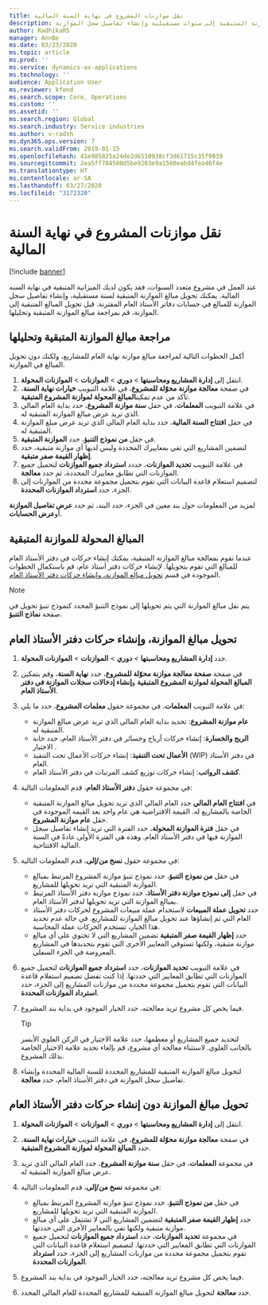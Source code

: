 ```yaml
---
title: نقل موازنات المشروع في نهاية السنة المالية
description: يقدم هذا المقال معلومات حول كيفيةه تحويل مبالغ الموازنة المتبقية إلى سنوات مستقبلية وإنشاء تفاصيل سجل الموازنة.
author: RadhikaRS
manager: AnnBe
ms.date: 03/23/2020
ms.topic: article
ms.prod: ''
ms.service: dynamics-ax-applications
ms.technology: ''
audience: Application User
ms.reviewer: kfend
ms.search.scope: Core, Operations
ms.custom: ''
ms.assetid: ''
ms.search.region: Global
ms.search.industry: Service industries
ms.author: v-radsh
ms.dyn365.ops.version: 7
ms.search.validFrom: 2019-01-15
ms.openlocfilehash: 41e985825a24de2d6510938cf3d61715c35f9939
ms.sourcegitcommit: 2ea5ff784500d5be9203e9a1560eabd4fea46f4e
ms.translationtype: HT
ms.contentlocale: ar-SA
ms.lasthandoff: 03/27/2020
ms.locfileid: "3172320"
---
```

# <a name="transfer-project-budgets-at-fiscal-year-end"></a>نقل موازنات المشروع في نهاية السنة المالية

[!include [banner](../includes/banner.md)]

عند العمل في مشروع متعدد السنوات، فقد يكون لديك الميزانية المتبقية في نهاية السنه المالية. يمكنك تحويل مبالغ الموازنة المتبقية لسنة مستقبلية، وإنشاء تفاصيل سجل الموازنة للمبالغ في حسابات دفاتر الأستاذ العام المقترنة. قبل تحويل المبالغ المتبقية إلى الموازنة، قم بمراجعة مبالغ الموازنة المتبقية وتحليلها.

## <a name="review-and-analyze-remaining-budget-amounts"></a>مراجعة مبالغ الموازنة المتبقية وتحليلها

أكمل الخطوات التالية لمراجعة مبالغ موازنة نهاية العام للمشاريع، ولكنك دون تحويل المبالغ في الموازنة.

1. انتقل إلى **إدارة المشاريع ومحاسبتها** > **دوري** > **الموازنات** > **الموازنات المحولة**. 
2. في صفحة **معالجة موازنة محوّلة للمشروع**، في علامة التبويب **خيارات نهاية السنة**، تأكد من عدم تمكين**المبالغ المحولة لموازنة المشروع المتبقية‬**.
3. في علامة التبويب **المعلمات**، في حقل **سنة موازنة المشروع**، حدد بداية العام المالي الذي تريد عرض مبالغ الموازنة المتبقية له. 
4. في حقل **افتتاح السنة المالية**، حدد بداية العام المالي الذي تريد عرض مبلغ الموازنة المتبقية له. 
5. في حقل **من نموذج التنبؤ**، حدد **الموازنة المتبقية**. 
6. لتضمين المشاريع التي تفي بمعاييرك المحددة وليس لديها أي موازنة متبقية، حدد **إظهار القيمة صفر متبقية**.  
7. في علامة التبويب **تحديد الموازنات**، حددد **استرداد جميع الموازنات** لتحميل جميع الموازنات التي تطابق معاييرك المحددة، ثم حدد **معالجة**. 
8. لتصميم استعلام قاعدة البيانات التي تقوم بتحميل مجموعة محددة من الموازنات إلى الجزء، حدد **استرداد الموازنات المحددة**.

لمزيد من المعلومات حول بند معين في الجزء، حدد البند، ثم حدد **عرض تفاصيل الموازنة** أو**عرض الحسابات**.

## <a name="carry-forward-remaining-budget-amounts"></a>المبالغ المحولة للموازنة المتبقية 

عندما تقوم بمعالجة مبالغ الموازنة المتبقية، يمكنك إنشاء حركات في دفتر الأستاذ العام للمبالغ التي تقوم بتحويلها. لإنشاء حركات دفتر أستاذ عام، قم باستكمال الخطوات الموجودة في قسم [تحويل مبالغ الموازنة، وإنشاء حركات دفتر الأستاذ العام‬](#carry-forward). 

> [!NOTE]
> يتم نقل مبالغ الموازنة التي يتم تحويلها إلى نموذج التنبؤ المحدد كنموذج تنبؤ تحويل في صفحة **نماذج التنبؤ**.  

## <a name="carry-forward-budget-amounts-and-create-general-ledger-transactions"></a><a name="carry-forward"></a>تحويل مبالغ الموازنة، وإنشاء حركات دفتر الأستاذ العام

1.  حدد **إدارة المشاريع ومحاسبتها** > **دوري** > **الموازنات** > **الموازنات المحولة**. 
2. في صفحة **صفحة معالجة موازنة محوّلة للمشروع‬**، حدد **نهاية السنة**، وقم بتمكين **المبالغ المحولة لموازنة المشروع المتبقية‬** و**إنشاء إدخالات سجلات الموازنة في دفتر الأستاذ العام**. 
3. في علامة التبويب **المعلمات**، في مجموعة حقول **معلمات المشروع**، حدد ما يلي:

   - **عام موازنة المشروع**: تحديد بداية العام المالي الذي تريد عرض مبالغ الموازنة المتبقية له. 
   - **الربح والخسارة**: إنشاء حركات أرباح وخسائر في دفتر الأستاذ العام، حدد خانة الاختيار . 
   -  **الأعمال تحت التنفيذ**: إنشاء حركات الأعمال تحت التنفيذ (WIP) في دفتر الأستاذ العام.
   -  **كشف الرواتب**: إنشاء حركات توزيع كشف المرتبات في دفتر الأستاذ العام. 

5. في مجموعة حقول **دفتر الأستاذ العام**، قدم المعلومات التالية: 

   - في **افتتاح العام المالي** حدد العام المالي الذي تريد تحويل مبالغ الموازنة المتبقية الخاصة بالمشاريع له. القيمة الافتراضية هي عام واحد بعد القيمة الموجودة في حقل **عام موازنة المشروع**.
   -  في حقل **فترة الموازنة المحولة**، حدد الفترة التي تريد إنشاء تفاصيل سجل الموازنة فيها في دفتر الأستاذ العام. وهذه هي الفترة الأولى عادةً في السنة المالية الافتتاحية.

6. في مجموعة حقول **نسخ من/إلى**، قدم المعلومات التالية:

   - في حقل **من نموذج التنبؤ**، حدد نموذج تنبؤ موازنة المشروع المرتبط بمبالغ الموازنة المتبقية التي تريد تحويلها للمشاريع. 
   - في حقل **إلى نموذج موازنة دفتر الأستاذ**، حدد نموذج موازنة دفتر الأستاذ المرتبط بمبالغ الموازنة التي تريد تحويلها لدفتر الأستاذ العام. 
   -  حدد **تحويل عملة المبيعات** لاستخدام عملة مبيعات المشروع لحركات دفتر الأستاذ العام التي تم إنشاؤها عند تحويل مبالغ الموازنة للمشاريع. في حالة عدم تحديد هذا الخيار، تستخدم الحركات عملة المحاسبة. 
   -  حدد **إظهار القيمة صفر المتبقية** تضمين المشاريع التي لا تحتوي على أي مبالغ موازنة متبقية، ولكنها تستوفي المعايير الأخرى التي تقوم بتحديدها في المشاريع المعروضة في الجزء السفلي.

7. في علامة التبويب **تحديد الموازنات**، حدد **استرداد جميع الموازنات** لتحميل جميع الموازنات التي تطابق المعايير التي حددتها. إذا كنت تفضل تصميم استعلام قاعدة البيانات التي تقوم بتحميل مجموعة محددة من موازنات المشاريع إلى الجزء، حدد **استرداد الموازنات المحددة**.
8. فيما يخص كل مشروع تريد معالجته، حدد الخيار الموجود في بداية بند المشروع.

    > [!TIP]
    > لتحديد جميع المشاريع أو معظمها، حدد علامة الاختيار في الركن العلوي الأيسر بالجانب العلوي. لاستثناء معالجة أي مشروع، قم بإلغاء تحديد علامة الاختيار الخاصة بذلك المشروع.

9. لتحويل مبالغ الموازنة المتبقية للمشاريع المحددة للسنة المالية المحددة وإنشاء تفاصيل سجل الموازنة في دفتر الأستاذ العام، حدد **معالجة**.

## <a name="carry-forward-budget-amounts-without-creating-general-ledger-transactions"></a>تحويل مبالغ الموازنة دون إنشاء حركات دفتر الأستاذ العام

1. انتقل إلى **إدارة المشاريع ومحاسبتها** > **دوري** > **الموازنات** > **الموازنات المحولة**.
2. في صفحة **معالجة موازنة محوّلة للمشروع**، في علامة التبويب **خيارات نهاية السنة**، حدد **المبالغ المحولة لموازنة المشروع المتبقية‬**.
3. في مجموعة **المعلمات**، في حقل **سنة موازنة المشروع**، حدد العام المالي الذي تريد عرض مبالغ الموازنة المتبقية له.
4. في مجموعة **نسخ من/إلى**، قدم المعلومات التالية:

   - في حقل **من نموذج التنبؤ**، حدد نموذج تنبؤ موازنة المشروع المرتبط بمبالغ الموازنة المتبقية التي تريد تحويلها للمشاريع. 
   - حدد **إظهار القيمة صفر المتبقية** لتضمين المشاريع التي لا تشتمل على أي مبالغ موازنة متبقية ولكنها تفي بالمعايير الأخرى التي حددتها.
   - في مجموعة **تحديد الموازنات**، حدد **استرداد جميع الموازنات** لتحميل جميع الموازنات التي تطابق المعايير التي حددتها. لتصميم استعلام قاعدة البيانات التي تقوم بتحميل مجموعة محددة من موازنات المشاريع إلى الجزء، حدد **استرداد الموازنات المحددة**.

5. فيما يخص كل مشروع تريد معالجته، حدد الخيار الموجود في بداية بند المشروع. 
6. حدد **معالجة** لتحويل مبالغ الموازنة المتبقية للمشاريع المحددة للعام المالي المحدد.

